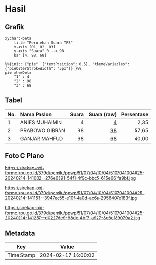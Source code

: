 # Hasil

## Grafik

```mermaid
xychart-beta
    title "Perolehan Suara TPS"
    x-axis [01, 02, 03]
    y-axis "Suara" 0 --> 98
    bar [4, 98, 68]
```

```mermaid
%%{init: {"pie": {"textPosition": 0.5}, "themeVariables": {"pieOuterStrokeWidth": "5px"}} }%%
pie showData
    "1" : 4
    "2" : 98
    "3" : 68
```

## Tabel

| No. | Nama Paslon    | Suara | Suara (raw) | Persentase |
|:--- |:-------------- | -----:| -----------:| ----------:|
| 1   | ANIES MUHAIMIN | 4     | [4][p-1]    | 2,35       |
| 2   | PRABOWO GIBRAN | 98    | [98][p-2]   | 57,65      |
| 3   | GANJAR MAHFUD  | 68    | [68][p-3]   | 40,00      |


[p-1]: https://github.com/gigit-pemilu/pemilu-2024-51-bali/blob/main/pilpres/hitung-suara/sub/51-bali/sub/07-karangasem/sub/04-karangasem/sub/1004-karangasem/sub/025-tps/sub/paslon-1.txt
[p-2]: https://github.com/gigit-pemilu/pemilu-2024-51-bali/blob/main/pilpres/hitung-suara/sub/51-bali/sub/07-karangasem/sub/04-karangasem/sub/1004-karangasem/sub/025-tps/sub/paslon-2.txt
[p-3]: https://github.com/gigit-pemilu/pemilu-2024-51-bali/blob/main/pilpres/hitung-suara/sub/51-bali/sub/07-karangasem/sub/04-karangasem/sub/1004-karangasem/sub/025-tps/sub/paslon-3.txt

## Foto C Plano

https://sirekap-obj-formc.kpu.go.id/879d/pemilu/ppwp/51/07/04/10/04/5107041004025-20240214-141002--276e6391-54f1-4f9c-bbc5-615e661fa9bf.jpg

https://sirekap-obj-formc.kpu.go.id/879d/pemilu/ppwp/51/07/04/10/04/5107041004025-20240214-141153--3947ec55-e10f-4a0d-ac6a-2956407e183f.jpg

https://sirekap-obj-formc.kpu.go.id/879d/pemilu/ppwp/51/07/04/10/04/5107041004025-20240214-141257--d02276e9-98dc-4bf7-a927-3c6cf89079a2.jpg


## Metadata

| Key        | Value               |
| ---------- | ------------------- |
| Time Stamp | 2024-02-17 16:00:02 |



